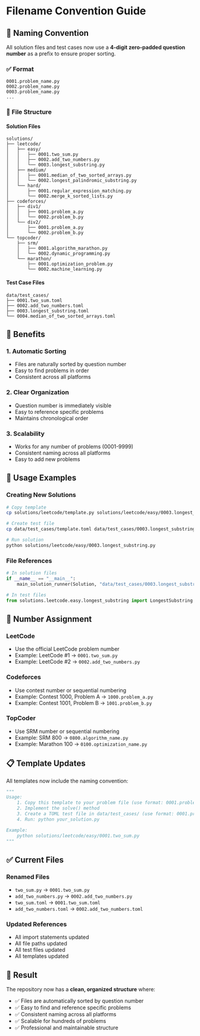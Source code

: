 # Filename Convention Guide

## 📁 **Naming Convention**

All solution files and test cases now use a **4-digit zero-padded question number** as a prefix to ensure proper sorting.

### ✅ **Format**
```
0001.problem_name.py
0002.problem_name.py
0003.problem_name.py
...
```

### 📂 **File Structure**

#### **Solution Files**
```
solutions/
├── leetcode/
│   ├── easy/
│   │   ├── 0001.two_sum.py
│   │   ├── 0002.add_two_numbers.py
│   │   └── 0003.longest_substring.py
│   ├── medium/
│   │   ├── 0001.median_of_two_sorted_arrays.py
│   │   └── 0002.longest_palindromic_substring.py
│   └── hard/
│       ├── 0001.regular_expression_matching.py
│       └── 0002.merge_k_sorted_lists.py
├── codeforces/
│   ├── div1/
│   │   ├── 0001.problem_a.py
│   │   └── 0002.problem_b.py
│   └── div2/
│       ├── 0001.problem_a.py
│       └── 0002.problem_b.py
└── topcoder/
    ├── srm/
    │   ├── 0001.algorithm_marathon.py
    │   └── 0002.dynamic_programming.py
    └── marathon/
        ├── 0001.optimization_problem.py
        └── 0002.machine_learning.py
```

#### **Test Case Files**
```
data/test_cases/
├── 0001.two_sum.toml
├── 0002.add_two_numbers.toml
├── 0003.longest_substring.toml
└── 0004.median_of_two_sorted_arrays.toml
```

## 🎯 **Benefits**

### 1. **Automatic Sorting**
- Files are naturally sorted by question number
- Easy to find problems in order
- Consistent across all platforms

### 2. **Clear Organization**
- Question number is immediately visible
- Easy to reference specific problems
- Maintains chronological order

### 3. **Scalability**
- Works for any number of problems (0001-9999)
- Consistent naming across all platforms
- Easy to add new problems

## 📝 **Usage Examples**

### **Creating New Solutions**
```bash
# Copy template
cp solutions/leetcode/template.py solutions/leetcode/easy/0003.longest_substring.py

# Create test file
cp data/test_cases/template.toml data/test_cases/0003.longest_substring.toml

# Run solution
python solutions/leetcode/easy/0003.longest_substring.py
```

### **File References**
```python
# In solution files
if __name__ == "__main__":
    main_solution_runner(Solution, "data/test_cases/0003.longest_substring.toml")

# In test files
from solutions.leetcode.easy.longest_substring import LongestSubstring
```

## 🔢 **Number Assignment**

### **LeetCode**
- Use the official LeetCode problem number
- Example: LeetCode #1 → `0001.two_sum.py`
- Example: LeetCode #2 → `0002.add_two_numbers.py`

### **Codeforces**
- Use contest number or sequential numbering
- Example: Contest 1000, Problem A → `1000.problem_a.py`
- Example: Contest 1001, Problem B → `1001.problem_b.py`

### **TopCoder**
- Use SRM number or sequential numbering
- Example: SRM 800 → `0800.algorithm_name.py`
- Example: Marathon 100 → `0100.optimization_name.py`

## 📋 **Template Updates**

All templates now include the naming convention:

```python
"""
Usage:
    1. Copy this template to your problem file (use format: 0001.problem_name.py)
    2. Implement the solve() method
    3. Create a TOML test file in data/test_cases/ (use format: 0001.problem_name.toml)
    4. Run: python your_solution.py

Example:
    python solutions/leetcode/easy/0001.two_sum.py
"""
```

## ✅ **Current Files**

### **Renamed Files**
- `two_sum.py` → `0001.two_sum.py`
- `add_two_numbers.py` → `0002.add_two_numbers.py`
- `two_sum.toml` → `0001.two_sum.toml`
- `add_two_numbers.toml` → `0002.add_two_numbers.toml`

### **Updated References**
- All import statements updated
- All file paths updated
- All test files updated
- All templates updated

## 🎉 **Result**

The repository now has a **clean, organized structure** where:
- ✅ Files are automatically sorted by question number
- ✅ Easy to find and reference specific problems
- ✅ Consistent naming across all platforms
- ✅ Scalable for hundreds of problems
- ✅ Professional and maintainable structure
